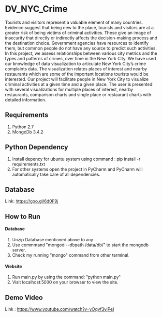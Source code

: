# DV_NYC_Crime
Tourists and visitors represent a valuable element of many countries. Evidence suggest that being new to the place, tourists and visitors are at a greater risk of being victims of criminal activities. These give an image of insecurity that directly or indirectly affects the decision-making process and the destination choice. Government agencies have resources to identify them, but common people do not have any source to predict such activities. In this project, we assess relationships between various city metrics and the types and patterns of crimes, over time in the New York City.  We have used our knowledge of data visualization to articulate New York City’s crime complaints data. The visualization relates places of interest and nearby restaurants which are some of the important locations tourists would be interested. Our project will facilitate people in New York City to visualize criminal activities at a given time and a given place. The user is presented with several visualizations for multiple places of interest, nearby restaurants, comparison charts and single place or restaurant charts with detailed information.


## Requirements
1. Python 2.7 
2. MongoDb 3.4.2


## Python Dependency
1. Install depency for ubuntu system using command : pip install -r requirements.txt
2. For other systems open the project in PyCharm and PyCharm will automatically take care of all dependencies.

## Database

Link: https://goo.gl/6d0F9j


## How to Run
#### Database
1. Unzip Database mentioned above to any <location>.
2. Use commmand "mongod --dbpath <location>/data/db/" to start the mongodb server.
3. Check my running "mongo" command from other terminal.
#### Website
1. Run main.py by using the command: "python main.py"
2. Visit localhost:5000 on your browser to view the site. 

## Demo Video

Link : https://www.youtube.com/watch?v=yOqvf3yjPeI

